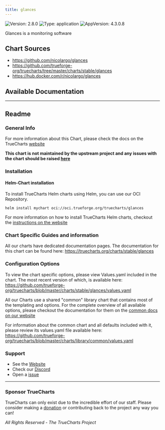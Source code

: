 ```yaml
---
title: glances
---
```


![Version: 2.8.0](https://img.shields.io/badge/Version-2.8.0-informational?style=flat-square) ![Type: application](https://img.shields.io/badge/Type-application-informational?style=flat-square) ![AppVersion: 4.3.0.8](https://img.shields.io/badge/AppVersion-4.3.0.8-informational?style=flat-square)

Glances is a monitoring software

## Chart Sources

- https://github.com/nicolargo/glances
- https://github.com/trueforge-org/truecharts/tree/master/charts/stable/glances
- https://hub.docker.com/r/nicolargo/glances

## Available Documentation



---

## Readme


### General Info

For more information about this Chart, please check the docs on the TrueCharts [website](https://truecharts.org/charts/stable/glances)

**This chart is not maintained by the upstream project and any issues with the chart should be raised [here](https://github.com/trueforge-org/truecharts/issues/new/choose)**

### Installation

#### Helm-Chart installation

To install TrueCharts Helm charts using Helm, you can use our OCI Repository.

`helm install mychart oci://oci.trueforge.org/truecharts/glances`

For more information on how to install TrueCharts Helm charts, checkout the [instructions on the website](https://truecharts.org/guides/)

### Chart Specific Guides and information

All our charts have dedicated documentation pages.
The documentation for this chart can be found here:
https://truecharts.org/charts/stable/glances

### Configuration Options

To view the chart specific options, please view Values.yaml included in the chart.
The most recent version of which, is available here: https://github.com/trueforge-org/truecharts/blob/master/charts/stable/glances/values.yaml

All our Charts use a shared "common" library chart that contains most of the templating and options.
For the complete overview of all available options, please checkout the documentation for them on the [common docs on our website](https://truecharts.org/common/)

For information about the common chart and all defaults included with it, please review its values.yaml file available here: https://github.com/trueforge-org/truecharts/blob/master/charts/library/common/values.yaml

### Support

- See the [Website](https://truecharts.org)
- Check our [Discord](https://discord.gg/tVsPTHWTtr)
- Open a [issue](https://github.com/trueforge-org/truecharts/issues/new/choose)

---

### Sponsor TrueCharts

TrueCharts can only exist due to the incredible effort of our staff.
Please consider making a [donation](https://truecharts.org/general/sponsor/) or contributing back to the project any way you can!

_All Rights Reserved - The TrueCharts Project_
